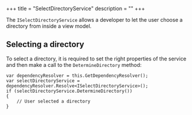 +++
title = "SelectDirectoryService" 
description = ""
+++

The `ISelectDirectoryService` allows a developer to let the user choose a directory from inside a view model.

## Selecting a directory

To select a directory, it is required to set the right properties of the service and then make a call to the `DetermineDirectory` method:

```
var dependencyResolver = this.GetDependencyResolver();
var selectDirectoryService = dependencyResolver.Resolve<ISelectDirectoryService>();
if (selectDirectoryService.DetermineDirectory())
{
    // User selected a directory
}
```
